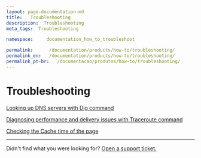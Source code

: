 ```yaml
---
layout: page-documentation-md
title:   Troubleshooting
description:  Troubleshooting
meta_tags:  Troubleshooting

namespace:     documentation_how_to_troubleshoot

permalink:      /documentation/products/how-to/troubleshooting/
permalink_en:   /documentation/products/how-to/troubleshooting/
permalink_pt-br:   /documentacao/produtos/how-to/troubleshooting/
---
```

# Troubleshooting

[Looking up DNS servers with Dig command](https://www.azion.com/en/documentation/products/how-to/troubleshooting/run-the-dig-command/)

[Diagnosing performance and delivery issues with Traceroute command](https://www.azion.com/en/documentation/products/how-to/troubleshooting/run-the-traceroute-command/)

[Checking the Cache time of the page](https://www.azion.com/en/documentation/products/how-to/troubleshooting/check-page-cache-time/)

---

Didn't find what you were looking for? [Open a support ticket.](https://tickets.azion.com/)     
